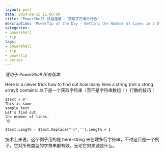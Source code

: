 ```yaml
---
layout: post
date: 2014-09-15 11:00:00
title: "PowerShell 技能连载 - 获取字符串的行数"
description: 'PowerTip of the Day - Getting the Number of Lines in a String '
categories:
- powershell
- tip
tags:
- powershell
- tip
- powertip
- series
---
```

_适用于 PowerShell 所有版本_

Here is a clever trick how to find out how many lines a string (not a string array!) contains:
以下是一个获取字符串（而不是字符串数组！）行数的技巧：

    $text = @'
    This is some
    sample text
    Let's find out
    the number of lines.
    '@

    $text.Length - $text.Replace("`n",'').Length + 1

技术上来说，这个例子用的是 here-string 来创建多行字符串，不过这只是一个例子。它对所有类型的字符串都有效，无论它的来源是什么。

<!--本文国际来源：[Getting the Number of Lines in a String ](http://community.idera.com/powershell/powertips/b/tips/posts/getting-the-number-of-lines-in-a-string)-->

